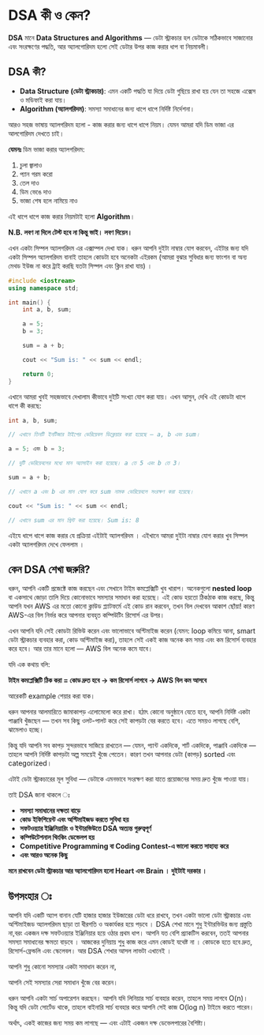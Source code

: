 # DSA কী ও কেন?

**DSA** মানে **Data Structures and Algorithms** — ডেটা স্ট্রাকচার হল ডেটাকে সঠিকভাবে সাজানোর এবং সংরক্ষণের পদ্ধতি, আর অ্যালগোরিদম হলো সেই ডেটার উপর কাজ করার ধাপ বা নিয়মাবলী।

## DSA কী?

- **Data Structure (ডেটা স্ট্রাকচার)**: এমন একটি পদ্ধতি যা দিয়ে ডেটা গুছিয়ে রাখা হয় যেন তা সহজে এক্সেস ও মডিফাই করা যায়।
- **Algorithm (অ্যালগরিদম)**: সমস্যা সমাধানের জন্য ধাপে ধাপে নির্দিষ্ট নির্দেশনা।

আরও সহজ ভাষায় অ্যালগরিদম হলো - কাজ করার জন্য ধাপে ধাপে নিয়ম।
যেমন আমরা যদি ডিম ভাজা এর আলগোরিদম দেখতে চাই।

**যেমনঃ**
ডিম ভাজা করার অ্যালগরিদম:

1. চুলা জ্বালাও  
2. প্যান গরম করো  
3. তেল দাও  
4. ডিম ভেঙে দাও  
5. ভাজা শেষ হলে নামিয়ে নাও

এই ধাপে ধাপে কাজ করার নিয়মটাই হলো **Algorithm**।

**N.B. লবণ না দিলে টেস্ট হবে না কিন্তু ভাই। লবণ দিয়েন।**

এখন একটা সিম্পল অ্যালগরিদম এর এক্সাম্পল দেখা যাক। ধরুন আপনি দুইটা নাম্বার যোগ করবেন, এইটার জন্য যদি
একটা সিম্পল অ্যালগরিদম বানাই তাহলে কোডটা হবে অনেকটা এইরকম (আমরা বুঝার সুবিধার জন্য ফাংশন বা অন্য মেথড ইউজ না করে ট্রাই করছি যতটা সিম্পল এবং ক্লিন রাখা যায়) ।


```cpp
#include <iostream>
using namespace std;

int main() {
    int a, b, sum;

    a = 5;
    b = 3;

    sum = a + b;

    cout << "Sum is: " << sum << endl;

    return 0;
}
```

এখানে আমরা খুবই সহজভাবে দেখালাম কীভাবে দুইটি সংখ্যা যোগ করা যায়। এখন আসুন, দেখি এই কোডটা ধাপে ধাপে কী করছে:

```cpp
int a, b, sum;

// এখানে তিনটি ইনটিজার টাইপের ভেরিয়েবল ডিক্লেয়ার করা হয়েছে – a, b এবং sum।

```

```cpp
a = 5; এবং b = 3;

// দুটি ভেরিয়েবলের মধ্যে মান অ্যাসাইন করা হয়েছে। a তে 5 এবং b তে 3।
```
```cpp
sum = a + b;

// এখানে a এবং b এর মান যোগ করে sum নামক ভেরিয়েবলে সংরক্ষণ করা হয়েছে।

```
```cpp
cout << "Sum is: " << sum << endl;

// এখানে sum এর মান প্রিন্ট করা হয়েছে। Sum is: 8

```

এইযে ধাপে ধাপে কাজ করার যে প্রক্রিয়া এইটাই অ্যালগরিদম । এইখানে আমরা দুইটা নাম্বার যোগ করার খুব সিম্পল একটা অ্যালগরিদম দেখে ফেললাম ।

## কেন DSA শেখা জরুরি?

ধরুন, আপনি একটি প্রজেক্টে কাজ করছেন এবং সেখানে টাইম কমপ্লেক্সিটি খুব খারাপ। অনেকগুলো **nested loop** বা একসাথে জোড়া তালি দিয়ে কোনোভাবে সমস্যার সমাধান করা হয়েছে। এই কোড হয়তো ঠিকঠাক কাজ করছে, কিন্তু আপনি যখন AWS এর মতো কোনো ক্লাউড প্ল্যাটফর্মে এই কোড রান করবেন, তখন বিল দেখবেন আকাশ ছোঁয়া! কারণ AWS-এর বিল নির্ভর করে আপনার ব্যবহৃত কম্পিউটিং রিসোর্স এর উপর।

এখন আপনি যদি সেই কোডটা রিভিউ করেন এবং ভালোভাবে অপ্টিমাইজ করেন (যেমন: loop কমিয়ে আনা, smart ডেটা স্ট্রাকচার ব্যবহার করা, কোড অপ্টিমাইজ করা), তাহলে সেই একই কাজ অনেক কম সময় এবং কম রিসোর্স ব্যবহার করে হবে। আর তার মানে হলো — AWS বিল অনেক কমে যাবে।

যদি এক কথায় বলি:

**টাইম কমপ্লেক্সিটি ঠিক করা = কোড দ্রুত হবে → কম রিসোর্স লাগবে → AWS বিল কম আসবে**

আরেকটি example শেয়ার করা যাক।

ধরুন আপনার আলমারিতে জামাকাপড় এলোমেলো করে রাখা। হঠাৎ কোনো অনুষ্ঠানে যেতে হবে, আপনি নির্দিষ্ট একটা পাঞ্জাবি খুঁজছেন — তখন সব কিছু ওলট-পালট করে সেই কাপড়টা বের করতে হবে। এতে সময়ও লাগছে বেশি, ঝামেলাও হচ্ছে।

কিন্তু যদি আপনি সব কাপড় সুন্দরভাবে সাজিয়ে রাখতেন — যেমন, প্যান্ট একদিকে, শার্ট একদিকে, পাঞ্জাবি একদিকে — তাহলে আপনি নির্দিষ্ট কাপড়টা অল্প সময়েই খুঁজে পেতেন। কারণ তখন আপনার ডেটা (কাপড়) sorted এবং categorized।

এটাই ডেটা স্ট্রাকচারের মূল সুবিধা — ডেটাকে এমনভাবে সংরক্ষণ করা যাতে প্রয়োজনের সময় দ্রুত খুঁজে পাওয়া যায়।

তাই DSA জানা থাকলে ঃ 

- **সমস্যা সমাধানের দক্ষতা বাড়ে**
- **কোড ইফিশিয়েন্ট এবং অপ্টিমাইজড করতে সুবিধা হয়**
- **সফটওয়্যার ইঞ্জিনিয়ারিং ও ইন্টারভিউতে DSA অত্যন্ত গুরুত্বপূর্ণ**
- **কম্পিউটেশনাল থিংকিং ডেভেলপ হয়**
- **Competitive Programming বা Coding Contest-এ ভালো করতে সাহায্য করে**
- **এবং আরও অনেক কিছু**

**মনে রাখবেন ডেটা স্ট্রাকচার আর অ্যালগোরিদম হলো Heart এবং Brain । দুইটাই দরকার ।**

## উপসংহার ঃ
আপনি যদি একটি অ্যাপ বানান যেটি হাজার হাজার ইউজারের ডেটা ধরে রাখবে, তখন একটা ভালো ডেটা স্ট্রাকচার এবং অপ্টিমাইজড অ্যালগরিদম ছাড়া তা ধীরগতি ও অকার্যকর হয়ে পড়বে । DSA শেখা মানে শুধু ইন্টারভিউর জন্য প্রস্তুতি না,বরং একজন দক্ষ সফটওয়্যার ইঞ্জিনিয়ার হয়ে ওঠার প্রথম ধাপ। আপনি যত বেশি প্র্যাকটিস করবেন, ততই আপনার সমস্যা সমাধানের ক্ষমতা বাড়বে । আজকের দুনিয়ায় শুধু কাজ করে এমন কোডই যথেষ্ট না । কোডকে হতে হবে দ্রুত, রিসোর্স-ফ্রেন্ডলি এবং স্কেলেবল। আর DSA শেখার আসল লাভটা এখানেই ।

আপনি শুধু কোনো সমস্যার একটা সমাধান করেন না,

আপনি সেই সমস্যার সেরা সমাধান খুঁজে বের করেন।

ধরুন আপনি একটা সার্চ অপারেশন করছেন।
আপনি যদি লিনিয়ার সার্চ ব্যবহার করেন, তাহলে সময় লাগবে O(n)।
কিন্তু যদি ডেটা সোর্টেড থাকে, তাহলে বাইনারি সার্চ ব্যবহার করে আপনি সেই কাজ O(log n) টাইমে করতে পারেন।

অর্থাৎ, একই কাজের জন্য সময় কম লাগছে — এবং এটাই একজন দক্ষ ডেভেলপারের বৈশিষ্ট্য।
